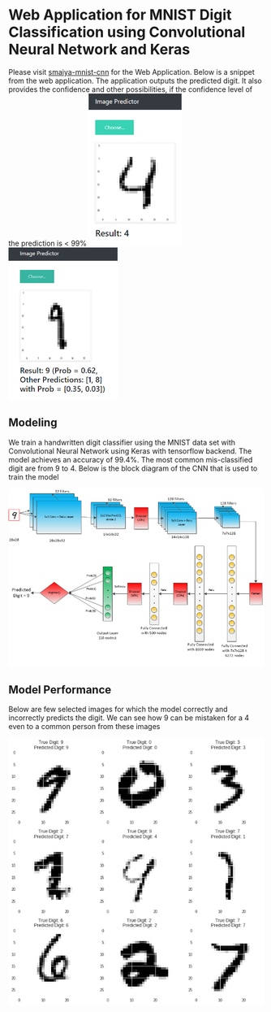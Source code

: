 # Web Application for MNIST Digit Classification using Convolutional Neural Network and Keras

Please visit [smaiya-mnist-cnn](https://smaiya-mnist-cnn.appspot.com/) for the Web Application. Below is a snippet from the web application. The application outputs the predicted digit. It also provides the confidence and other possibilities, if the confidence level of the prediction is < 99%
<img height=300 src="./Images/results/web_app_4.png"/>
<img height=300 src="./Images/results/web_app_9.png"/>

## Modeling
We train a handwritten digit classifier using the MNIST data set with Convolutional Neural Network using Keras with tensorflow backend. The model achieves an accuracy of 99.4%. The most common mis-classified digit are from 9 to 4. 
Below is the block diagram of the CNN that is used to train the model

<img src="./Images/cnn_block_diagram.png"/>

## Model Performance
Below are few selected images for which the model correctly and incorrectly predicts the digit. We can see how 9 can be mistaken for a 4 even to a common person from these images

<img src="./Images/results/model_perf.png"/>
